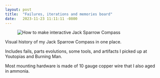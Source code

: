 ```yaml
---
layout: post
title:  "Failures, iterations and memories board"
date:   2023-11-23 11:11:11 -0800
---
```


<figure>
	<img src="{{ site.baseurl }}/assets/board.jpg" alt="How to make interactive Jack Sparrow Compass">
</figure> 

Visual history of my Jack Sparrow Compass in one place. 

Includes fails, parts evolutions, some tools, and artifacts I picked up at Youtopias and Burning Man.

Most mounting hardware is made of 10 gauge copper wire that I also aged in ammonia.